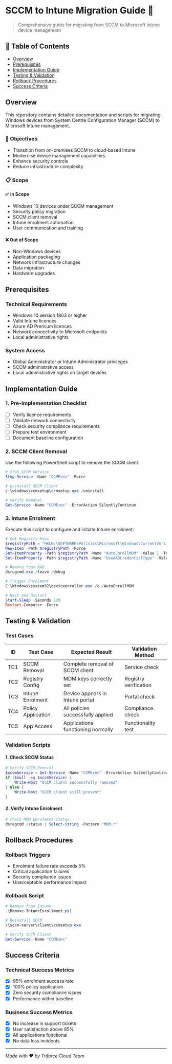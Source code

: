# SCCM to Intune Migration Guide 🚀

> Comprehensive guide for migrating from SCCM to Microsoft Intune device management

## 📑 Table of Contents

- [Overview](#overview)
- [Prerequisites](#prerequisites)
- [Implementation Guide](#implementation-guide)
- [Testing & Validation](#testing--validation)
- [Rollback Procedures](#rollback-procedures)
- [Success Criteria](#success-criteria)

## Overview

This repository contains detailed documentation and scripts for migrating Windows devices from System Centre Configuration Manager (SCCM) to Microsoft Intune management.

### 🎯 Objectives

- Transition from on-premises SCCM to cloud-based Intune
- Modernise device management capabilities
- Enhance security controls
- Reduce infrastructure complexity

### 📋 Scope

#### ✅ In Scope

- Windows 10 devices under SCCM management
- Security policy migration
- SCCM client removal
- Intune enrolment automation
- User communication and training

#### ❌ Out of Scope

- Non-Windows devices
- Application packaging
- Network infrastructure changes
- Data migration
- Hardware upgrades

## Prerequisites

### Technical Requirements

- Windows 10 version 1803 or higher
- Valid Intune licences
- Azure AD Premium licences
- Network connectivity to Microsoft endpoints
- Local administrative rights

### System Access

- Global Administrator or Intune Administrator privileges
- SCCM administrative access
- Local administrative rights on target devices

## Implementation Guide

### 1. Pre-Implementation Checklist

- [ ] Verify licence requirements
- [ ] Validate network connectivity
- [ ] Check security compliance requirements
- [ ] Prepare test environment
- [ ] Document baseline configuration

### 2. SCCM Client Removal

Use the following PowerShell script to remove the SCCM client:

```powershell
# Stop SCCM Service
Stop-Service -Name "CCMExec" -Force

# Uninstall SCCM Client
c:\windows\ccmsetup\ccmsetup.exe /uninstall

# Verify Removal
Get-Service -Name "CCMExec" -ErrorAction SilentlyContinue
```

### 3. Intune Enrolment

Execute this script to configure and initiate Intune enrolment:

```powershell
# Set Registry Keys
$registryPath = "HKLM:\SOFTWARE\Policies\Microsoft\Windows\CurrentVersion\MDM"
New-Item -Path $registryPath -Force
Set-ItemProperty -Path $registryPath -Name "AutoEnrollMDM" -Value 1 -Type DWord
Set-ItemProperty -Path $registryPath -Name "UseAADCredentialType" -Value 1 -Type DWord

# Remove from AAD
dsregcmd.exe /leave /debug

# Trigger Enrolment
C:\Windows\system32\deviceenroller.exe /c /AutoEnrollMDM

# Wait and Restart
Start-Sleep -Seconds 120
Restart-Computer -Force
```

## Testing & Validation

### Test Cases

| ID | Test Case | Expected Result | Validation Method |
|----|-----------|----------------|-------------------|
| TC1 | SCCM Removal | Complete removal of SCCM client | Service check |
| TC2 | Registry Config | MDM keys correctly set | Registry verification |
| TC3 | Intune Enrolment | Device appears in Intune portal | Portal check |
| TC4 | Policy Application | All policies successfully applied | Compliance check |
| TC5 | App Access | Applications functioning normally | Functionality test |

### Validation Scripts

#### 1. Check SCCM Status

```powershell
# Verify SCCM Removal
$sccmService = Get-Service -Name "CCMExec" -ErrorAction SilentlyContinue
if ($null -eq $sccmService) {
    Write-Host "SCCM client successfully removed"
} else {
    Write-Host "SCCM client still present"
}
```

#### 2. Verify Intune Enrolment

```powershell
# Check MDM Enrolment Status
dsregcmd /status | Select-String -Pattern "MDM.*"
```

## Rollback Procedures

### Rollback Triggers

- Enrolment failure rate exceeds 5%
- Critical application failures
- Security compliance issues
- Unacceptable performance impact

### Rollback Script

```powershell
# Remove from Intune
.\Remove-IntuneEnrollment.ps1

# Reinstall SCCM
\\sccm-server\client\ccmsetup.exe

# Verify SCCM Client
Get-Service -Name "CCMExec"
```

## Success Criteria

### Technical Success Metrics

- [x] 95% enrolment success rate
- [x] 100% policy application
- [x] Zero security compliance issues
- [x] Performance within baseline

### Business Success Metrics

- [x] No increase in support tickets
- [x] User satisfaction above 85%
- [x] All applications functional
- [x] No data loss incidents

---

*Made with ❤️ by Triforce Cloud Team*
